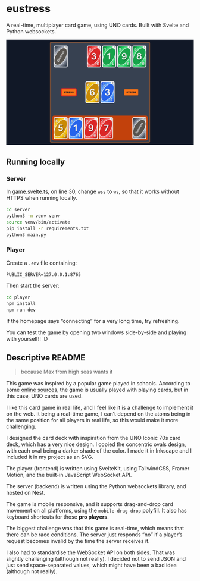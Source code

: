 # eustress

A real-time, multiplayer card game, using UNO cards. Built with Svelte and Python websockets.

![Screenshot of the game](screenshot.png)

## Running locally

### Server

In [game.svelte.ts](player/src/lib/game.svelte.ts), on line 30, change `wss` to `ws`, so that it works without HTTPS when running locally.

```bash
cd server
python3 -m venv venv
source venv/bin/activate
pip install -r requirements.txt
python3 main.py
```

### Player

Create a `.env` file containing:

```
PUBLIC_SERVER=127.0.0.1:8765
```

Then start the server:

```bash
cd player
npm install
npm run dev
```

If the homepage says “connecting” for a very long time, try refreshing.

You can test the game by opening two windows side-by-side and playing with yourself!! :D

## Descriptive README

> because Max from high seas wants it

This game was inspired by a popular game played in schools. According to some [online sources](<https://www.wikihow.com/Play-Stress-(Card-Game)>), the game is usually played with playing cards, but in this case, UNO cards are used.

I like this card game in real life, and I feel like it is a challenge to implement it on the web. It being a real-time game, I can’t depend on the atoms being in the same position for all players in real life, so this would make it more challenging.

I designed the card deck with inspiration from the UNO Iconic 70s card deck, which has a very nice design. I copied the concentric ovals design, with each oval being a darker shade of the color. I made it in Inkscape and I included it in my project as an SVG.

The player (frontend) is written using SvelteKit, using TailwindCSS, Framer Motion, and the built-in JavaScript WebSocket API.

The server (backend) is written using the Python websockets library, and hosted on Nest.

The game is mobile responsive, and it supports drag-and-drop card movement on all platforms, using the `mobile-drag-drop` polyfill. It also has keyboard shortcuts for those **pro players**.

The biggest challenge was that this game is real-time, which means that there can be race conditions. The server just responds “no” if a player’s request becomes invalid by the time the server receives it.

I also had to standardise the WebSocket API on both sides. That was slightly challenging (although not really). I decided not to send JSON and just send space-separated values, which might have been a bad idea (although not really).
